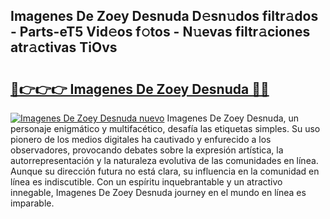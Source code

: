 ## Imagenes De Zoey Desnuda D𝚎sn𝚞dos filtr𝚊dos - Parts-eT5 Vid𝚎os f𝚘tos - N𝚞evas filtr𝚊ciones atr𝚊ctivas TiOvs

# <h2><a href="http://mb11dbh.tromn.icu/?c=Imagenes+De+Zoey+Desnuda">🔗👉👉👉 Imagenes De Zoey Desnuda 🔗🔗</a></h2>

[![Imagenes De Zoey Desnuda nuevo](https://i.imgur.com/pEAQMta.gif)](http://mb11dbh.tromn.icu/?c=Imagenes+De+Zoey+Desnuda)
Imagenes De Zoey Desnuda, un personaje enigmático y multifacético, desafía las etiquetas simples. Su uso pionero de los medios digitales ha cautivado y enfurecido a los observadores, provocando debates sobre la expresión artística, la autorrepresentación y la naturaleza evolutiva de las comunidades en línea. Aunque su dirección futura no está clara, su influencia en la comunidad en línea es indiscutible. Con un espíritu inquebrantable y un atractivo innegable, Imagenes De Zoey Desnuda journey en el mundo en línea es imparable.
